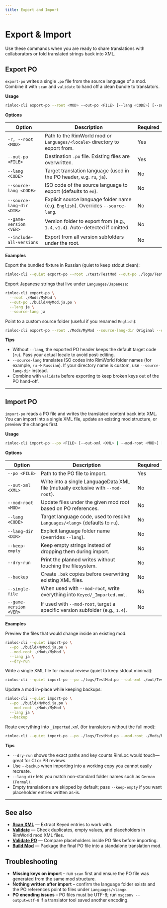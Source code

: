 ```yaml
---
title: Export and Import
---
```


# Export & Import

Use these commands when you are ready to share translations with collaborators or fold translated strings back into XML.

## Export PO

`export-po` writes a single `.po` file from the source language of a mod. Combine it with `scan` and `validate` to hand off a clean bundle to translators.

**Usage**

```bash
rimloc-cli export-po --root <MOD> --out-po <FILE> [--lang <CODE>] [--source-lang <CODE>] [--source-lang-dir <DIR>] [--game-version <VER>] [--include-all-versions]
```

**Options**

| Option | Description | Required |
|--------|-------------|----------|
| `-r, --root <MOD>` | Path to the RimWorld mod or `Languages/<locale>` directory to export from. | Yes |
| `--out-po <FILE>` | Destination `.po` file. Existing files are overwritten. | Yes |
| `--lang <CODE>` | Target translation language (used in the PO header, e.g. `ru`, `ja`). | No |
| `--source-lang <CODE>` | ISO code of the source language to export (defaults to `en`). | No |
| `--source-lang-dir <DIR>` | Explicit source language folder name (e.g. `English`). Overrides `--source-lang`. | No |
| `--game-version <VER>` | Version folder to export from (e.g., `1.4`, `v1.4`). Auto-detected if omitted. | No |
| `--include-all-versions` | Export from all version subfolders under the root. | No |

**Examples**

Export the bundled fixture in Russian (quiet to keep stdout clean):

```bash
rimloc-cli --quiet export-po --root ./test/TestMod --out-po ./logs/TestMod.po --lang ru
```

Export Japanese strings that live under `Languages/Japanese`:

```bash
rimloc-cli export-po \
  --root ./Mods/MyMod \
  --out-po ./build/MyMod.ja.po \
  --lang ja \
  --source-lang ja
```

Point to a custom source folder (useful if you renamed `English`):

```bash
rimloc-cli export-po --root ./Mods/MyMod --source-lang-dir Original --out-po ./out/mymod.po
```

**Tips**

- Without `--lang`, the exported PO header keeps the default target code (`ru`). Pass your actual locale to avoid post-editing.
- `--source-lang` translates ISO codes into RimWorld folder names (for example, `ru` → `Russian`). If your directory name is custom, use `--source-lang-dir` instead.
- Combine with `validate` before exporting to keep broken keys out of the PO hand-off.

---

## Import PO

`import-po` reads a PO file and writes the translated content back into XML. You can import into a single XML file, update an existing mod structure, or preview the changes first.

**Usage**

```bash
rimloc-cli import-po --po <FILE> [--out-xml <XML> | --mod-root <MOD>] [--game-version <VER>] [options]
```

**Options**

| Option | Description | Required |
|--------|-------------|----------|
| `--po <FILE>` | Path to the PO file to import. | Yes |
| `--out-xml <XML>` | Write into a single LanguageData XML file (mutually exclusive with `--mod-root`). | No |
| `--mod-root <MOD>` | Update files under the given mod root based on PO references. | No |
| `--lang <CODE>` | Target language code, used to resolve `Languages/<lang>` (defaults to `ru`). | No |
| `--lang-dir <DIR>` | Explicit language folder name (overrides `--lang`). | No |
| `--keep-empty` | Keep empty strings instead of dropping them during import. | No |
| `--dry-run` | Print the planned writes without touching the filesystem. | No |
| `--backup` | Create `.bak` copies before overwriting existing XML files. | No |
| `--single-file` | When used with `--mod-root`, write everything into `Keyed/_Imported.xml`. | No |
| `--game-version <VER>` | If used with `--mod-root`, target a specific version subfolder (e.g., `1.4`). | No |

**Examples**

Preview the files that would change inside an existing mod:

```bash
rimloc-cli --quiet import-po \
  --po ./build/MyMod.ja.po \
  --mod-root ./Mods/MyMod \
  --lang ja \
  --dry-run
```

Write a single XML file for manual review (quiet to keep stdout minimal):

```bash
rimloc-cli --quiet import-po --po ./logs/TestMod.po --out-xml ./out/TestMod.ru.xml --keep-empty
```

Update a mod in-place while keeping backups:

```bash
rimloc-cli --quiet import-po \
  --po ./build/MyMod.ja.po \
  --mod-root ./Mods/MyMod \
  --lang ja \
  --backup
```

Route everything into `_Imported.xml` (for translators without the full mod):

```bash
rimloc-cli --quiet import-po --po ./logs/TestMod.po --mod-root ./Mods/MyMod --single-file
```

**Tips**

- `--dry-run` shows the exact paths and key counts RimLoc would touch—great for CI or PR reviews.
- Use `--backup` when importing into a working copy you cannot easily recreate.
- `--lang-dir` lets you match non-standard folder names such as `German (Formal)`.
- Empty translations are skipped by default; pass `--keep-empty` if you want placeholder entries written as-is.

---

## See also

- **[Scan XML](scan.md)** — Extract Keyed entries to work with.
- **[Validate](validate.md)** — Check duplicates, empty values, and placeholders in RimWorld mod XML files.
- **[Validate PO](validate_po.md)** — Compare placeholders inside PO files before importing.
- **[Build Mod](build_mod.md)** — Package the final PO file into a standalone translation mod.

## Troubleshooting

- **Missing keys on import** – run `scan` first and ensure the PO file was generated from the same mod structure.
- **Nothing written after import** – confirm the language folder exists and the PO references point to files under `Languages/<lang>`.
- **PO encoding issues** – PO files must be UTF-8; run `msgconv --output=utf-8` if a translator tool saved another encoding.
